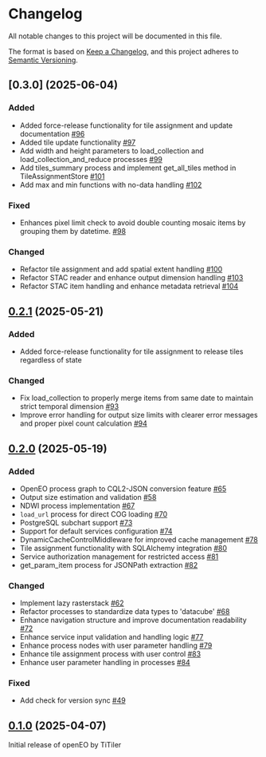 # Changelog

All notable changes to this project will be documented in this file.

The format is based on [Keep a Changelog](https://keepachangelog.com/en/1.0.0/),
and this project adheres to [Semantic Versioning](https://semver.org/spec/v2.0.0.html).

## [0.3.0] (2025-06-04)

### Added

* Added force-release functionality for tile assignment and update documentation [#96](https://github.com/sentinel-hub/titiler-openeo/pull/96)
* Added tile update functionality [#97](https://github.com/sentinel-hub/titiler-openeo/pull/97)
* Add width and height parameters to load_collection and load_collection_and_reduce processes [#99](https://github.com/sentinel-hub/titiler-openeo/pull/99)
* Add tiles_summary process and implement get_all_tiles method in TileAssignmentStore [#101](https://github.com/sentinel-hub/titiler-openeo/pull/101)
* Add max and min functions with no-data handling [#102](https://github.com/sentinel-hub/titiler-openeo/pull/102)

### Fixed

* Enhances pixel limit check to avoid double counting mosaic items by grouping them by datetime. [#98](https://github.com/sentinel-hub/titiler-openeo/pull/98)

### Changed

* Refactor tile assignment and add spatial extent handling [#100](https://github.com/sentinel-hub/titiler-openeo/pull/100)
* Refactor STAC reader and enhance output dimension handling [#103](https://github.com/sentinel-hub/titiler-openeo/pull/103)
* Refactor STAC item handling and enhance metadata retrieval [#104](https://github.com/sentinel-hub/titiler-openeo/pull/104)

## [0.2.1] (2025-05-21)

### Added

* Added force-release functionality for tile assignment to release tiles regardless of state

### Changed

* Fix load_collection to properly merge items from same date to maintain strict temporal dimension [#93](https://github.com/sentinel-hub/titiler-openeo/pull/93)
* Improve error handling for output size limits with clearer error messages and proper pixel count calculation [#94](https://github.com/sentinel-hub/titiler-openeo/pull/94)

## [0.2.0] (2025-05-19)

### Added

* OpenEO process graph to CQL2-JSON conversion feature [#65](https://github.com/sentinel-hub/titiler-openeo/pull/65)
* Output size estimation and validation [#58](https://github.com/sentinel-hub/titiler-openeo/pull/58)
* NDWI process implementation [#67](https://github.com/sentinel-hub/titiler-openeo/pull/67)
* `load_url` process for direct COG loading [#70](https://github.com/sentinel-hub/titiler-openeo/pull/70)
* PostgreSQL subchart support [#73](https://github.com/sentinel-hub/titiler-openeo/pull/73)
* Support for default services configuration [#74](https://github.com/sentinel-hub/titiler-openeo/pull/74)
* DynamicCacheControlMiddleware for improved cache management [#78](https://github.com/sentinel-hub/titiler-openeo/pull/78)
* Tile assignment functionality with SQLAlchemy integration [#80](https://github.com/sentinel-hub/titiler-openeo/pull/80)
* Service authorization management for restricted access [#81](https://github.com/sentinel-hub/titiler-openeo/pull/81)
* get_param_item process for JSONPath extraction [#82](https://github.com/sentinel-hub/titiler-openeo/pull/82)

### Changed

* Implement lazy rasterstack [#62](https://github.com/sentinel-hub/titiler-openeo/pull/62)
* Refactor processes to standardize data types to 'datacube' [#68](https://github.com/sentinel-hub/titiler-openeo/pull/68)
* Enhance navigation structure and improve documentation readability [#72](https://github.com/sentinel-hub/titiler-openeo/pull/72)
* Enhance service input validation and handling logic [#77](https://github.com/sentinel-hub/titiler-openeo/pull/77)
* Enhance process nodes with user parameter handling [#79](https://github.com/sentinel-hub/titiler-openeo/pull/79)
* Enhance tile assignment process with user control [#83](https://github.com/sentinel-hub/titiler-openeo/pull/83)
* Enhance user parameter handling in processes [#84](https://github.com/sentinel-hub/titiler-openeo/pull/84)

### Fixed

* Add check for version sync [#49](https://github.com/sentinel-hub/titiler-openeo/pull/49)

## [0.1.0] (2025-04-07)

Initial release of openEO by TiTiler

[0.1.0]: https://github.com/sentinel-hub/titiler-openeo/releases/tag/0.1.0
[0.2.0]: https://github.com/sentinel-hub/titiler-openeo/compare/v0.1.0...v0.2.0
[0.2.1]: https://github.com/sentinel-hub/titiler-openeo/compare/v0.2.0...HEAD
